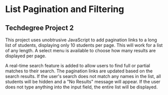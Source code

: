 # List Pagination and Filtering

## Techdegree Project 2

This project uses unobtrusive JavaScript to add pagination links to a long list of students, displaying only 10 students per page.
This will work for a list of any length.
A select menu is available to choose how many results are displayed per page.

A real-time search feature is added to allow users to find full or partial matches to their search.
The pagination links are updated based on the search results.
If the user's search does not match any names in the list, all students will be hidden and a "No Results" message will appear.
If the user does not type anything into the input field, the entire list will be displayed.
